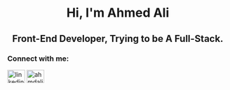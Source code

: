 <h1 align="center">Hi, I'm Ahmed Ali</h1>
<h2 align="center">Front-End Developer, Trying to be A Full-Stack.</h2>


<h3 align="left">Connect with me:</h3>
<p align="left">
<a href="https://linkedin.com/in/linkedin.com/in/ahmed-ali-se98" target="blank"><img align="center" src="https://raw.githubusercontent.com/rahuldkjain/github-profile-readme-generator/master/src/images/icons/Social/linked-in-alt.svg" alt="linkedin.com/in/ahmed-ali-se98" height="30" width="40" /></a>
<a href="https://www.leetcode.com/ahmdali00" target="blank"><img align="center" src="https://raw.githubusercontent.com/rahuldkjain/github-profile-readme-generator/master/src/images/icons/Social/leet-code.svg" alt="ahmdali00" height="30" width="40" /></a>
</p>
